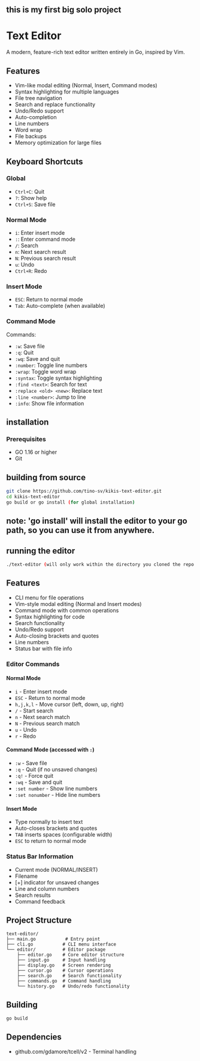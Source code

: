 ## this is my first big solo project


# Text Editor

A modern, feature-rich text editor written entirely in Go, inspired by Vim.

## Features

- Vim-like modal editing (Normal, Insert, Command modes)
- Syntax highlighting for multiple languages
- File tree navigation
- Search and replace functionality
- Undo/Redo support
- Auto-completion
- Line numbers
- Word wrap
- File backups
- Memory optimization for large files

## Keyboard Shortcuts

### Global
- `Ctrl+C`: Quit
- `?`: Show help
- `Ctrl+S`: Save file

### Normal Mode
- `i`: Enter insert mode
- `:`: Enter command mode
- `/`: Search
- `n`: Next search result
- `N`: Previous search result
- `u`: Undo
- `Ctrl+R`: Redo

### Insert Mode
- `ESC`: Return to normal mode
- `Tab`: Auto-complete (when available)

### Command Mode
Commands:
- `:w`: Save file
- `:q`: Quit
- `:wq`: Save and quit
- `:number`: Toggle line numbers
- `:wrap`: Toggle word wrap
- `:syntax`: Toggle syntax highlighting
- `:find <text>`: Search for text
- `:replace <old> <new>`: Replace text
- `:line <number>`: Jump to line
- `:info`: Show file information

## installation

### Prerequisites
- GO 1.16 or higher
- Git

## building from source

```bash
git clone https://github.com/tino-sv/kikis-text-editor.git
cd kikis-text-editor
go build or go install (for global installation)
```
## note: 'go install' will install the editor to your go path, so you can use it from anywhere.

## running the editor

```bash
./text-editor (will only work within the directory you cloned the repo into)
```



## Features

- CLI menu for file operations
- Vim-style modal editing (Normal and Insert modes)
- Command mode with common operations
- Syntax highlighting for code
- Search functionality
- Undo/Redo support
- Auto-closing brackets and quotes
- Line numbers
- Status bar with file info

### Editor Commands

#### Normal Mode
- `i` - Enter insert mode
- `ESC` - Return to normal mode
- `h,j,k,l` - Move cursor (left, down, up, right)
- `/` - Start search
- `n` - Next search match
- `N` - Previous search match
- `u` - Undo
- `r` - Redo

#### Command Mode (accessed with `:`)
- `:w` - Save file
- `:q` - Quit (if no unsaved changes)
- `:q!` - Force quit
- `:wq` - Save and quit
- `:set number` - Show line numbers
- `:set nonumber` - Hide line numbers

#### Insert Mode
- Type normally to insert text
- Auto-closes brackets and quotes
- `TAB` inserts spaces (configurable width)
- `ESC` to return to normal mode

### Status Bar Information
- Current mode (NORMAL/INSERT)
- Filename
- [+] indicator for unsaved changes
- Line and column numbers
- Search results
- Command feedback

## Project Structure

```
text-editor/
├── main.go           # Entry point
├── cli.go           # CLI menu interface
└── editor/          # Editor package
    ├── editor.go    # Core editor structure
    ├── input.go     # Input handling
    ├── display.go   # Screen rendering
    ├── cursor.go    # Cursor operations
    ├── search.go    # Search functionality
    ├── commands.go  # Command handling
    └── history.go   # Undo/redo functionality
```

## Building

```bash
go build
```

## Dependencies

- github.com/gdamore/tcell/v2 - Terminal handling